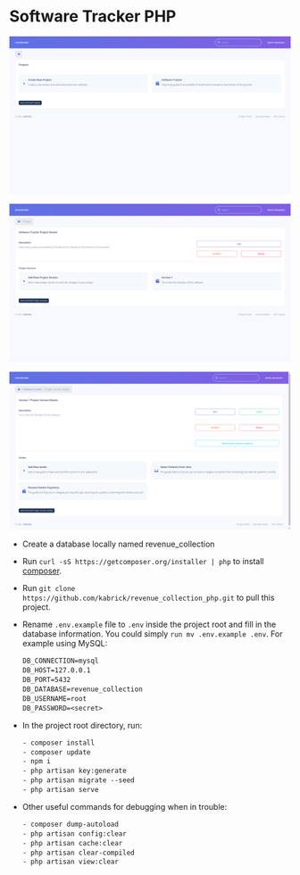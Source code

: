# Software Tracker PHP

![ScreenShot](/public/assets/img/screenshots/screenshot_1.png)

![ScreenShot](/public/assets/img/screenshots/screenshot_2.png)

![ScreenShot](/public/assets/img/screenshots/screenshot_3.png)

-   Create a database locally named revenue_collection
-   Run `curl -sS https://getcomposer.org/installer | php` to install [composer](https://getcomposer.org/download/).
-   Run `git clone https://github.com/kabrick/revenue_collection_php.git` to pull this project.
-   Rename `.env.example` file to `.env` inside the project root and fill in the database information. You could simply `run mv .env.example .env`. For example using MySQL:

    ```txt
    DB_CONNECTION=mysql
    DB_HOST=127.0.0.1
    DB_PORT=5432
    DB_DATABASE=revenue_collection
    DB_USERNAME=root
    DB_PASSWORD=<secret>
    ```

-   In the project root directory, run:

    ```txt
    - composer install
    - composer update
    - npm i
    - php artisan key:generate
    - php artisan migrate --seed
    - php artisan serve
    ```

-   Other useful commands for debugging when in trouble:

    ```txt
    - composer dump-autoload
    - php artisan config:clear
    - php artisan cache:clear
    - php artisan clear-compiled
    - php artisan view:clear
    ```
